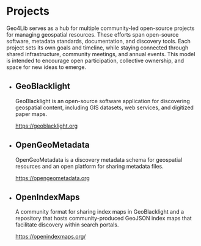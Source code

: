 # Projects 

Geo4Lib serves as a hub for multiple community-led open-source projects for managing geospatial resources. These efforts span open-source software, metadata standards, documentation, and discovery tools. Each project sets its own goals and timeline, while staying connected through shared infrastructure, community meetings, and annual events. This model is intended to encourage open participation, collective ownership, and space for new ideas to emerge.



<div class="grid cards" markdown>

- ## GeoBlacklight 
	  
	GeoBlacklight is an open-source software application for discovering geospatial content, including GIS datasets, web services, and digitized paper maps.

	https://geoblacklight.org


- ## OpenGeoMetadata
	  
	OpenGeoMetadata is a discovery metadata schema for geospatial resources and an open platform for sharing metadata files.
	  
	https://opengeometadata.org


- ## OpenIndexMaps
	  
	A community format for sharing index maps in GeoBlacklight and a repository that hosts community-produced GeoJSON index maps that facilitate discovery within search portals.
	  
	https://openindexmaps.org/

  
</div>
